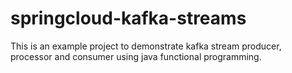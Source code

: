 # springcloud-kafka-streams

This is an example project to demonstrate kafka stream producer, processor and consumer using java functional programming.